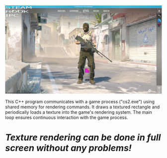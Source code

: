 ![SS](image.png)

This C++ program communicates with a game process ("cs2.exe") using shared memory for rendering commands. It draws a textured rectangle and periodically loads a texture into the game's rendering system. The main loop ensures continuous interaction with the game process.
# _**Texture rendering can be done in full screen without any problems**!_
